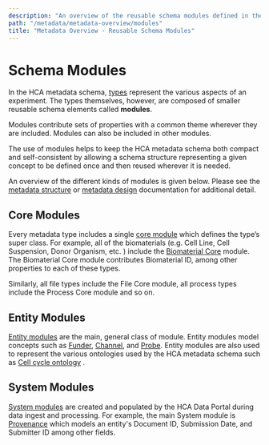 ```yaml
---
description: "An overview of the reusable schema modules defined in the HCA metadata schema."
path: "/metadata/metadata-overview/modules"
title: "Metadata Overview - Reusable Schema Modules"
---
```


# Schema Modules

In the HCA metadata schema, [types][types] represent the various aspects of an experiment. The types themselves,
however, are composed of smaller reusable schema elements called **modules**.

Modules contribute sets of properties with a common theme wherever they are included. Modules can also be included in
other modules.

The use of modules helps to keep the HCA metadata schema both compact and self-consistent by allowing a schema structure
representing a given concept to be defined once and then reused wherever it is needed.

An overview of the different kinds of modules is given below. Please see the [metadata structure][metadata-structure]
or [metadata design](/metadata/rationale) documentation for additional detail.

## Core Modules

Every metadata type includes a single [core module][biomaterial-core] which defines the type’s super class. For example,
all of the biomaterials (e.g. Cell Line, Cell Suspension, Donor Organism, etc. ) include
the [Biomaterial Core][biomaterial-core] module. The Biomaterial Core module contributes Biomaterial ID, among other
properties to each of these types.

Similarly, all file types include the File Core module, all process types include the Process Core module and so on.

## Entity Modules

[Entity modules][8] are the main, general class of module. Entity modules model concepts such
as [Funder][funder], [Channel][channel], and [Probe][probe]. Entity modules are also used to represent the various
ontologies used by the HCA metadata schema such as [Cell cycle ontology][cell-cycle-ontology] .

## System Modules

[System modules][9] are created and populated by the HCA Data Portal during data ingest and processing. For example, the
main System module is [Provenance][provenance] which models an entity's Document ID, Submission Date, and Submitter ID
among other fields.

[1]: /metadata/dictionary/biomaterial/specimen_from_organism

[2]: /metadata/dictionary/process/process

[3]: /metadata/dictionary/biomaterial/cell_suspension

[4]: /metadata/dictionary/file/sequence_file

[5]: /metadata/dictionary/protocol/sequencing_protocol

[6]: /metadata/dictionary/project/project

[biomaterial-core]: /metadata/dictionary/biomaterial/biomaterial_core

[8]: /metadata/dictionary/biomaterial/cell_morphology

[9]: /metadata/dictionary/system/file_descriptor

[10]: /metadata/dictionary/system/provenance

[metadata-structure]: /metadata/structure

[cell-cycle-ontology]: /metadata/dictionary/ontology/cell_cycle_ontology

[funder]: /metadata/dictionary/project/funder

[channel]: /metadata/dictionary/protocol/channel

[probe]: /metadata/dictionary/protocol/probe

[provenance]: /metadata/dictionary/system/provenance

[types]: /metadata
